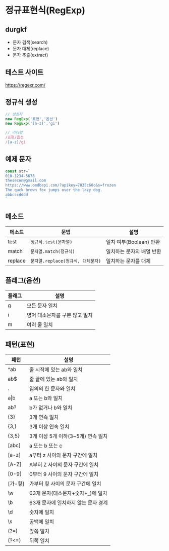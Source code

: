 # 정규표현식(RegExp)

## durgkf

- 문자 검색(search)
- 문자 대체(replace)
- 문자 추출(extract)

## 테스트 사이트

https://regexr.com/

## 정규식 생성

```js
// 생성자
new RegExp('표현','옵션')
new RegExp('[a-z]','gi')

// 리터럴
/표현/옵션
/[a-z]/gi
```

## 예제 문자
```js
const str=`
010-1234-5678
thesecon@gmail.com
https://www.omdbapi.com/?apikey=7035c60c&s=frozen
The quck brown fox jumps over the lazy dog.
abbcccdddd
`
```

## 메소드

메소드 | 문법 | 설명
--|--|--
test | `정규식.test(문자열)` | 일치 여부(Boolean) 반환
match | `문자열.match(정규식)` | 일치하는 문자의 배열 반환
replace | `문자열.replace(정규식, 대체문자)` | 일치하는 문자를 대체


## 플래그(옵션)

플래그 | 설명
--|--
g | 모든 문자 일치
i | 영어 대소문자를 구분 않고 일치
m | 여러 줄 일치

## 패턴(표현)

패턴 | 설명
--|--
^ab | 줄 시작에 있는 ab와 일치
ab$ | 줄 끝에 있는 ab와 일치
. | 임의의 한 문자와 일치
a\|b | a 또는 b와 일치
ab? | b가 없거나 b와 일치
{3} | 3개 연속 일치
{3,} | 3개 이상 연속 일치
{3,5} | 3개 이상 5개 이하(3~5개) 연속 일치
[abc] | a 또는 b 또는 c
[a-z] | a부터 z 사이의 문자 구간에 일치
[A-Z] | A부터 Z 사이의 문자 구간에 일치
[0-9] | 0부터 9 사이의 문자 구간에 일치
[가-힣] | 가부터 힣 사이의 문자 구간에 일치
\w | 63개 문자(대소문자+숫자+_)에 일치
\b | 63개 문자에 일치하지 않는 문자 경계
\d | 숫자에 일치
\s | 공백에 일치
(?=) | 앞쪾 일치
(?<=) | 뒤쪽 일치